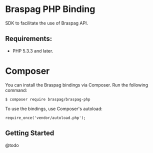 # Braspag PHP Binding

SDK to facilitate the use of Braspag API.

## Requirements:

- PHP 5.3.3 and later.

# Composer

You can install the Braspag bindings via Composer. Run the following command:

	$ composer require braspag/braspag-php

To use the bindings, use Composer's autoload:

	require_once('vendor/autoload.php');


## Getting Started

@todo
